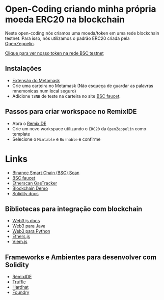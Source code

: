 # Open-Coding criando minha própria moeda ERC20 na blockchain

Neste open-coding nós criamos uma moeda/token em uma rede blockchain testnet. Para isso, nós utilizamos o padrão ERC20 criada pela [OpenZeppelin](https://github.com/OpenZeppelin/openzeppelin-contracts/tree/master).

[Clique para ver nosso token na rede BSC testnet](https://testnet.bscscan.com/token/0xc5a3b13d8961a276b2d72c83f36a5a94b1e204a5#balances)

## Instalações

- [Extensão do Metamask](https://chromewebstore.google.com/detail/metamask/nkbihfbeogaeaoehlefnkodbefgpgknn)
- Crie uma carteira no Metamask (Não esqueça de guardar as palavras mnemonicas num local seguro)
- Adicione `tBNB` de teste na carteira no site [BSC faucet](https://www.bnbchain.org/en/testnet-faucet).

## Passos para criar workspace no RemixIDE

- Abra o [RemixIDE](https://remix.ethereum.org/)
- Crie um novo workspace utilizando o `ERC20` da `OpenZeppelin` como template
- Selecione o `Mintable` e `Burnable` e confirme

# Links

- [Binance Smart Chain (BSC) Scan](https://testnet.bscscan.com/)
- [BSC faucet](https://www.bnbchain.org/en/testnet-faucet)
- [Etherscan GasTracker](https://etherscan.io/gastracker)
- [Blockchain Demo](https://andersbrownworth.com/blockchain/)
- [Solidity docs](https://docs.soliditylang.org/en/v0.8.25/)

## Bibliotecas para integração com blockchain
- [Web3.js docs](https://web3js.readthedocs.io/en/v1.10.0/web3-eth-contract.html)
- [Web3 para Java](https://docs.web3j.io/4.11.0/)
- [Web3 para Python](https://web3py.readthedocs.io/en/latest/quickstart.html)
- [Ethers.js](https://docs.ethers.org/v5/)
- [Viem.js](https://viem.sh/)

## Frameworks e Ambientes para desenvolver com Solidity

- [RemixIDE](https://remix.ethereum.org/)
- [Truffle](https://archive.trufflesuite.com/)
- [Hardhat](https://hardhat.org/hardhat-network/docs/overview)
- [Foundry](https://book.getfoundry.sh/)